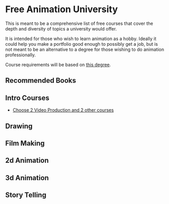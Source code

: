 # Free Animation University
This is meant to be a comprehensive list of free courses that cover the depth and diversity of topics a university would offer.

It is intended for those who wish to learn animation as a hobby. Ideally it could help you make a portfolio good enough to possibly get a job, but is not meant to be an alternative to a degree for those wishing to do animation professionally.

Course requirements will be based on [this degree](http://catalog.utah.edu/preview_program.php?catoid=14&poid=16992&returnto=1548).

## Recommended Books

## Intro Courses
* [Choose 2 Video Production and 2 other courses](https://nofilmschool.com/2011/04/free-online-courses-aspiring-filmmakers)

## Drawing

## Film Making

## 2d Animation

## 3d Animation

## Story Telling